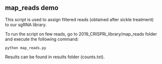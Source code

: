 ## map_reads demo

This script is used to assign filtered reads (obtained after sickle treatment) to our sgRNA library.

To run the script on few reads, go to 2019_CRISPRi_library/map_reads folder and execute the following command:

`python map_reads.py`

Results can be found in results folder (counts.txt).
